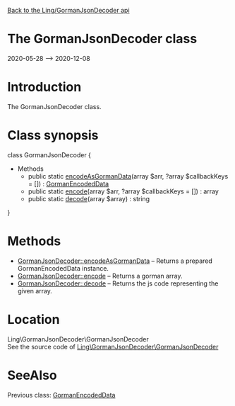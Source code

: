 [Back to the Ling/GormanJsonDecoder api](https://github.com/lingtalfi/GormanJsonDecoder/blob/master/doc/api/Ling/GormanJsonDecoder.md)



The GormanJsonDecoder class
================
2020-05-28 --> 2020-12-08






Introduction
============

The GormanJsonDecoder class.



Class synopsis
==============


class <span class="pl-k">GormanJsonDecoder</span>  {

- Methods
    - public static [encodeAsGormanData](https://github.com/lingtalfi/GormanJsonDecoder/blob/master/doc/api/Ling/GormanJsonDecoder/GormanJsonDecoder/encodeAsGormanData.md)(array $arr, ?array $callbackKeys = []) : [GormanEncodedData](https://github.com/lingtalfi/GormanJsonDecoder/blob/master/doc/api/Ling/GormanJsonDecoder/GormanEncodedData.md)
    - public static [encode](https://github.com/lingtalfi/GormanJsonDecoder/blob/master/doc/api/Ling/GormanJsonDecoder/GormanJsonDecoder/encode.md)(array $arr, ?array $callbackKeys = []) : array
    - public static [decode](https://github.com/lingtalfi/GormanJsonDecoder/blob/master/doc/api/Ling/GormanJsonDecoder/GormanJsonDecoder/decode.md)(array $array) : string

}






Methods
==============

- [GormanJsonDecoder::encodeAsGormanData](https://github.com/lingtalfi/GormanJsonDecoder/blob/master/doc/api/Ling/GormanJsonDecoder/GormanJsonDecoder/encodeAsGormanData.md) &ndash; Returns a prepared GormanEncodedData instance.
- [GormanJsonDecoder::encode](https://github.com/lingtalfi/GormanJsonDecoder/blob/master/doc/api/Ling/GormanJsonDecoder/GormanJsonDecoder/encode.md) &ndash; Returns a gorman array.
- [GormanJsonDecoder::decode](https://github.com/lingtalfi/GormanJsonDecoder/blob/master/doc/api/Ling/GormanJsonDecoder/GormanJsonDecoder/decode.md) &ndash; Returns the js code representing the given array.





Location
=============
Ling\GormanJsonDecoder\GormanJsonDecoder<br>
See the source code of [Ling\GormanJsonDecoder\GormanJsonDecoder](https://github.com/lingtalfi/GormanJsonDecoder/blob/master/GormanJsonDecoder.php)



SeeAlso
==============
Previous class: [GormanEncodedData](https://github.com/lingtalfi/GormanJsonDecoder/blob/master/doc/api/Ling/GormanJsonDecoder/GormanEncodedData.md)<br>
